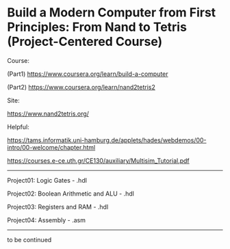 # Build a Modern Computer from First Principles: From Nand to Tetris (Project-Centered Course)


Course:

(Part1) https://www.coursera.org/learn/build-a-computer

(Part2) https://www.coursera.org/learn/nand2tetris2

Site:

https://www.nand2tetris.org/
    


Helpful:  
  
https://tams.informatik.uni-hamburg.de/applets/hades/webdemos/00-intro/00-welcome/chapter.html

 
https://courses.e-ce.uth.gr/CE130/auxiliary/Multisim_Tutorial.pdf

----------------------------------------
Project01:  Logic Gates - .hdl

Project02: Boolean Arithmetic and ALU - .hdl

Project03: Registers and RAM - .hdl

Project04: Assembly - .asm


-----------------------------------------------------------------------------------------------
to be continued
